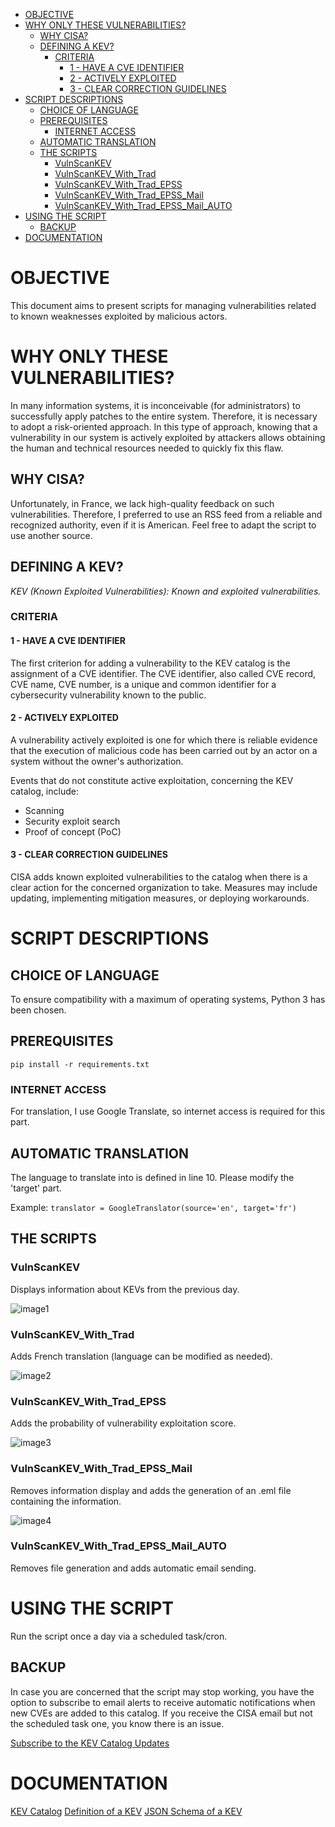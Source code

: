 - [OBJECTIVE](#objective)
- [WHY ONLY THESE VULNERABILITIES?](#why-only-these-vulnerabilities)
  - [WHY CISA?](#why-cisa)
  - [DEFINING A KEV?](#defining-a-kev)
    - [CRITERIA](#criteria)
      - [1 - HAVE A CVE IDENTIFIER](#1---have-a-cve-identifier)
      - [2 - ACTIVELY EXPLOITED](#2---actively-exploited)
      - [3 - CLEAR CORRECTION GUIDELINES](#3---clear-correction-guidelines)
- [SCRIPT DESCRIPTIONS](#script-descriptions)
  - [CHOICE OF LANGUAGE](#choice-of-language)
  - [PREREQUISITES](#prerequisites)
    - [INTERNET ACCESS](#internet-access)
  - [AUTOMATIC TRANSLATION](#automatic-translation)
  - [THE SCRIPTS](#the-scripts)
    - [VulnScanKEV](#vulnscankev)
    - [VulnScanKEV\_With\_Trad](#vulnscankev_with_trad)
    - [VulnScanKEV\_With\_Trad\_EPSS](#vulnscankev_with_trad_epss)
    - [VulnScanKEV\_With\_Trad\_EPSS\_Mail](#vulnscankev_with_trad_epss_mail)
    - [VulnScanKEV\_With\_Trad\_EPSS\_Mail\_AUTO](#vulnscankev_with_trad_epss_mail_auto)
- [USING THE SCRIPT](#using-the-script)
  - [BACKUP](#backup)
- [DOCUMENTATION](#documentation)

# OBJECTIVE
This document aims to present scripts for managing vulnerabilities related to known weaknesses exploited by malicious actors.

# WHY ONLY THESE VULNERABILITIES?
In many information systems, it is inconceivable (for administrators) to successfully apply patches to the entire system. Therefore, it is necessary to adopt a risk-oriented approach. In this type of approach, knowing that a vulnerability in our system is actively exploited by attackers allows obtaining the human and technical resources needed to quickly fix this flaw.

## WHY CISA?
Unfortunately, in France, we lack high-quality feedback on such vulnerabilities. Therefore, I preferred to use an RSS feed from a reliable and recognized authority, even if it is American. Feel free to adapt the script to use another source.

## DEFINING A KEV?
_KEV (Known Exploited Vulnerabilities): Known and exploited vulnerabilities._

### CRITERIA
#### 1 - HAVE A CVE IDENTIFIER
The first criterion for adding a vulnerability to the KEV catalog is the assignment of a CVE identifier. The CVE identifier, also called CVE record, CVE name, CVE number, is a unique and common identifier for a cybersecurity vulnerability known to the public.

#### 2 - ACTIVELY EXPLOITED
A vulnerability actively exploited is one for which there is reliable evidence that the execution of malicious code has been carried out by an actor on a system without the owner's authorization.

Events that do not constitute active exploitation, concerning the KEV catalog, include:
* Scanning
* Security exploit search
* Proof of concept (PoC)

#### 3 - CLEAR CORRECTION GUIDELINES
CISA adds known exploited vulnerabilities to the catalog when there is a clear action for the concerned organization to take. Measures may include updating, implementing mitigation measures, or deploying workarounds.

# SCRIPT DESCRIPTIONS
## CHOICE OF LANGUAGE
To ensure compatibility with a maximum of operating systems, Python 3 has been chosen.

## PREREQUISITES
```pip install -r requirements.txt```

### INTERNET ACCESS
For translation, I use Google Translate, so internet access is required for this part.

## AUTOMATIC TRANSLATION
The language to translate into is defined in line 10. Please modify the 'target' part.

Example:
```translator = GoogleTranslator(source='en', target='fr')```

## THE SCRIPTS
### VulnScanKEV 
Displays information about KEVs from the previous day.

![image1](./Images/Image1.png)

### VulnScanKEV_With_Trad
Adds French translation (language can be modified as needed).

![image2](./Images/Image2.png)

### VulnScanKEV_With_Trad_EPSS
Adds the probability of vulnerability exploitation score.

![image3](./Images/Image3.png)

### VulnScanKEV_With_Trad_EPSS_Mail
Removes information display and adds the generation of an .eml file containing the information.

![image4](./Images/Image4.png)

### VulnScanKEV_With_Trad_EPSS_Mail_AUTO
Removes file generation and adds automatic email sending.

# USING THE SCRIPT
Run the script once a day via a scheduled task/cron.

## BACKUP
In case you are concerned that the script may stop working, you have the option to subscribe to email alerts to receive automatic notifications when new CVEs are added to this catalog. If you receive the CISA email but not the scheduled task one, you know there is an issue.

[Subscribe to the KEV Catalog Updates](https://public.govdelivery.com/accounts/USDHSCISA/subscriber/new?topic_id=USDHSCISA_136)

# DOCUMENTATION
[KEV Catalog](https://www.cisa.gov/known-exploited-vulnerabilities-catalog)
[Definition of a KEV](https://www.cisa.gov/known-exploited-vulnerabilities)
[JSON Schema of a KEV](https://www.cisa.gov/sites/default/files/feeds/known_exploited_vulnerabilities_schema.json)

